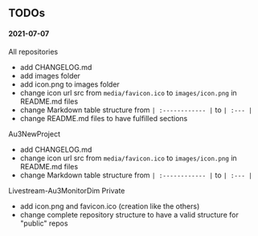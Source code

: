 ## TODOs

#### 2021-07-07

All repositories
- add CHANGELOG.md
- add images folder
- add icon.png to images folder
- change icon url src from `media/favicon.ico` to `images/icon.png` in README.md files
- change Markdown table structure from `| :------------ |` to `| :--- |`
- change README.md files to have fulfilled sections

Au3NewProject
- add CHANGELOG.md
- change icon url src from `media/favicon.ico` to `images/icon.png` in README.md files
- change Markdown table structure from `| :------------ |` to `| :--- |`

Livestream-Au3MonitorDim Private
- add icon.png and favicon.ico (creation like the others)
- change complete repository structure to have a valid structure for "public" repos
